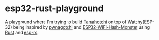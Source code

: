 # esp32-rust-playground

A playground where I'm trying to build [Tamahotchi](https://en.wikipedia.org/wiki/Tamagotchi) on top
of [Watchy](https://watchy.sqfmi.com/)(ESP-32) being inspired by [pwnagotchi](https://pwnagotchi.ai/)
and [ESP32-WiFi-Hash-Monster](https://github.com/G4lile0/ESP32-WiFi-Hash-Monster)
using [Rust](https://www.rust-lang.org/) and [esp-rs](https://github.com/esp-rs).


